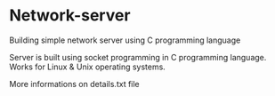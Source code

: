 # Network-server
Building simple network server using C programming language


Server is built using socket programming in C programming language. 
Works for Linux & Unix operating systems.

More informations on details.txt file
